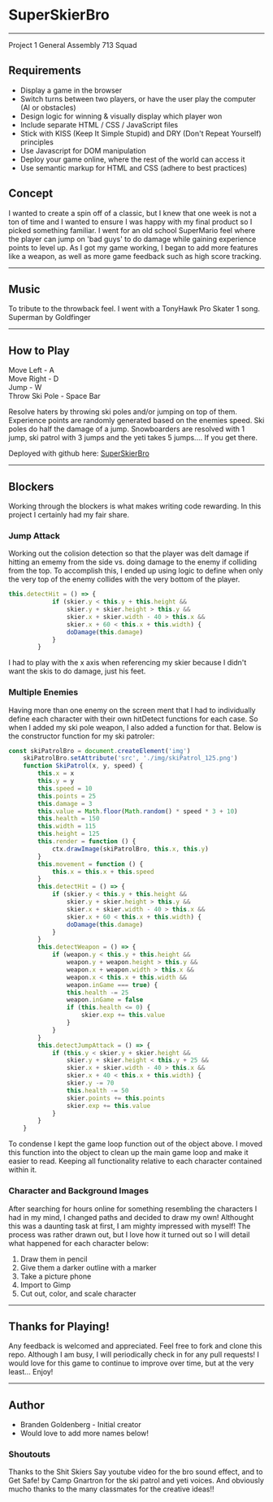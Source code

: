 # SuperSkierBro
____
Project 1 General Assembly 713 Squad
## Requirements
* Display a game in the browser
* Switch turns between two players, or have the user play the computer (AI or obstacles)
* Design logic for winning & visually display which player won
* Include separate HTML / CSS / JavaScript files
* Stick with KISS (Keep It Simple Stupid) and DRY (Don't Repeat Yourself) principles
* Use Javascript for DOM manipulation
* Deploy your game online, where the rest of the world can access it
* Use semantic markup for HTML and CSS (adhere to best practices)

## Concept
I wanted to create a spin off of a classic, but I knew that one week is not a ton of time and I wanted to ensure I was happy with my final product so I picked something familiar. I went for an old school SuperMario feel where the player can jump on 'bad guys' to do damage while gaining experience points to level up. As I got my game working, I began to add more features like a weapon, as well as more game feedback such as high score tracking. 
____
## Music
To tribute to the throwback feel. I went with a TonyHawk Pro Skater 1 song. Superman by Goldfinger
____
## How to Play
Move Left - A  
Move Right - D  
Jump - W  
Throw Ski Pole - Space Bar

Resolve haters by throwing ski poles and/or jumping on top of them. Experience points are randomly generated based on the enemies speed. Ski poles do half the damage of a jump. Snowboarders are resolved with 1 jump, ski patrol with 3 jumps and the yeti takes 5 jumps.... If you get there.

Deployed with github here: [SuperSkierBro](https://bgoldenberg161.github.io/SuperSkierBro/)
____
## Blockers
Working through the blockers is what makes writing code rewarding. In this project I certainly had my fair share.

### Jump Attack
Working out the colision detection so that the player was delt damage if hitting an ememy from the side vs. doing damage to the enemy if colliding from the top. To accomplish this, I ended up using logic to define when only the very top of the enemy collides with the very bottom of the player.
``` javascript
this.detectHit = () => {
            if (skier.y < this.y + this.height &&
                skier.y + skier.height > this.y &&
                skier.x + skier.width - 40 > this.x &&
                skier.x + 60 < this.x + this.width) {
                doDamage(this.damage)
            }
        }
```
I had to play with the x axis when referencing my skier because I didn't want the skis to do damage, just his feet. 

### Multiple Enemies
Having more than one enemy on the screen ment that I had to individually define each character with their own hitDetect functions for each case. So when I added my ski pole weapon, I also added a function for that. Below is the constructor function for my ski patroler:
```javascript
const skiPatrolBro = document.createElement('img')
    skiPatrolBro.setAttribute('src', './img/skiPatrol_125.png')
    function SkiPatrol(x, y, speed) {
        this.x = x
        this.y = y
        this.speed = 10
        this.points = 25
        this.damage = 3
        this.value = Math.floor(Math.random() * speed * 3 + 10)
        this.health = 150
        this.width = 115
        this.height = 125
        this.render = function () {
            ctx.drawImage(skiPatrolBro, this.x, this.y)
        }
        this.movement = function () {
            this.x = this.x + this.speed
        }
        this.detectHit = () => {
            if (skier.y < this.y + this.height &&
                skier.y + skier.height > this.y &&
                skier.x + skier.width - 40 > this.x &&
                skier.x + 60 < this.x + this.width) {
                doDamage(this.damage)
            }
        }
        this.detectWeapon = () => {
            if (weapon.y < this.y + this.height &&
                weapon.y + weapon.height > this.y &&
                weapon.x + weapon.width > this.x &&
                weapon.x < this.x + this.width &&
                weapon.inGame === true) {
                this.health -= 25
                weapon.inGame = false
                if (this.health <= 0) {
                    skier.exp += this.value
                }
            }
        }
        this.detectJumpAttack = () => {
            if (this.y < skier.y + skier.height &&
                skier.y + skier.height < this.y + 25 &&
                skier.x + skier.width - 40 > this.x &&
                skier.x + 40 < this.x + this.width) {
                skier.y -= 70
                this.health -= 50
                skier.points += this.points
                skier.exp += this.value
            }
        }
    }
```
To condense I kept the game loop function out of the object above. I moved this function into the object to clean up the main game loop and make it easier to read. Keeping all functionality relative to each character contained within it.

### Character and Background Images
After searching for hours online for something resembling the characters I had in my mind, I changed paths and decided to draw my own! Althought this was a daunting task at first, I am mighty impressed with myself! The process was rather drawn out, but I love how it turned out so I will detail what happened for each character below:
1. Draw them in pencil
2. Give them a darker outline with a marker
3. Take a picture phone
4. Import to Gimp
5. Cut out, color, and scale character
____
## Thanks for Playing!
Any feedback is welcomed and appreciated. Feel free to fork and clone this repo. Although I am busy, I will periodically check in for any pull requests! I would love for this game to continue to improve over time, but at the very least...  Enjoy!
____
## Author
* Branden Goldenberg - Initial creator
* Would love to add more names below!

### Shoutouts
Thanks to the Shit Skiers Say youtube video for the bro sound effect, and to Get Safe! by Camp Gnartron for the ski patrol and yeti voices. And obviously mucho thanks to the many classmates for the creative ideas!!


